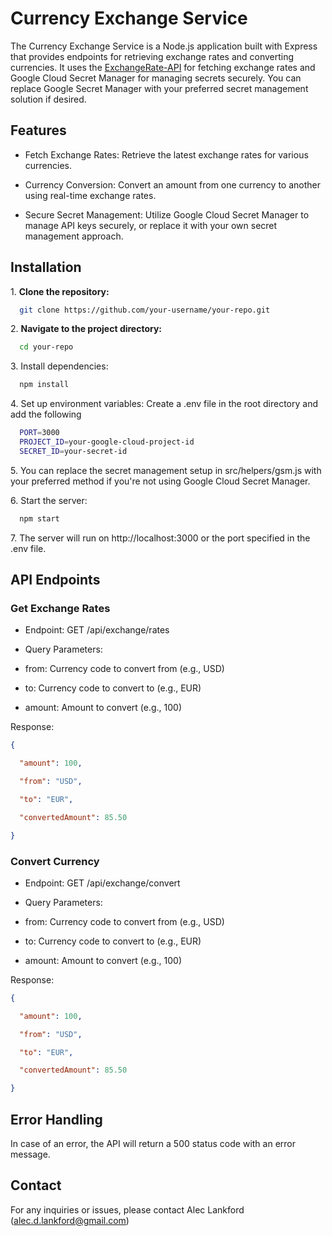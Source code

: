 Currency Exchange Service
=========================

The Currency Exchange Service is a Node.js application built with Express that provides endpoints for retrieving exchange rates and converting currencies. It uses the [ExchangeRate-API](https://www.exchangerate-api.com/) for fetching exchange rates and Google Cloud Secret Manager for managing secrets securely. You can replace Google Secret Manager with your preferred secret management solution if desired.

Features
--------

-   Fetch Exchange Rates: Retrieve the latest exchange rates for various currencies.

-   Currency Conversion: Convert an amount from one currency to another using real-time exchange rates.

-   Secure Secret Management: Utilize Google Cloud Secret Manager to manage API keys securely, or replace it with your own secret management approach.

Installation
------------

1\. **Clone the repository:**
```bash
  git clone https://github.com/your-username/your-repo.git
```

2\. **Navigate to the project directory:**
```bash
  cd your-repo
```

3\. Install dependencies:
```bash
  npm install
```

4\. Set up environment variables: Create a .env file in the root directory and add the following
```bash
  PORT=3000
  PROJECT_ID=your-google-cloud-project-id
  SECRET_ID=your-secret-id
```

5\. You can replace the secret management setup in src/helpers/gsm.js with your preferred method if you're not using Google Cloud Secret Manager.

6\. Start the server:
```bash
  npm start
```

7\.  The server will run on http://localhost:3000 or the port specified in the .env file.

API Endpoints
-------------

### Get Exchange Rates

-   Endpoint:  GET /api/exchange/rates

-   Query Parameters:

-   from: Currency code to convert from (e.g., USD)

-   to: Currency code to convert to (e.g., EUR)

-   amount: Amount to convert (e.g., 100)

Response:
```json
{

  "amount": 100,

  "from": "USD",

  "to": "EUR",

  "convertedAmount": 85.50

}
```

### Convert Currency

-   Endpoint:  GET /api/exchange/convert

-   Query Parameters:

  -   from: Currency code to convert from (e.g., USD)

  -   to: Currency code to convert to (e.g., EUR)

  -   amount: Amount to convert (e.g., 100)

Response:
```json
{

  "amount": 100,

  "from": "USD",

  "to": "EUR",

  "convertedAmount": 85.50

}
```

Error Handling
--------------

In case of an error, the API will return a 500 status code with an error message.

Contact
-------

For any inquiries or issues, please contact Alec Lankford (alec.d.lankford@gmail.com)
